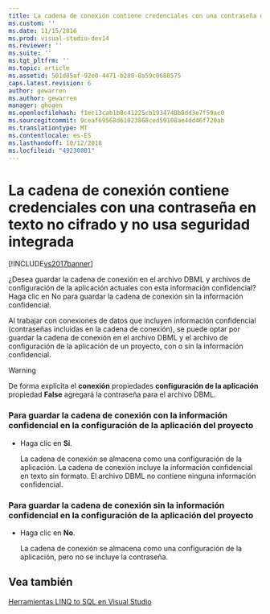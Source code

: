```yaml
---
title: La cadena de conexión contiene credenciales con una contraseña de texto no cifrado y no usa seguridad integrada | Documentos de Microsoft
ms.custom: ''
ms.date: 11/15/2016
ms.prod: visual-studio-dev14
ms.reviewer: ''
ms.suite: ''
ms.tgt_pltfrm: ''
ms.topic: article
ms.assetid: 501d85af-92e0-4471-b280-8a59c0688575
caps.latest.revision: 6
author: gewarren
ms.author: gewarren
manager: ghogen
ms.openlocfilehash: f1ec13cab1b8c41225cb1934740b8dd3e7f59ac0
ms.sourcegitcommit: 9ceaf69568d61023868ced59108ae4dd46f720ab
ms.translationtype: MT
ms.contentlocale: es-ES
ms.lasthandoff: 10/12/2018
ms.locfileid: "49230881"
---
```

# <a name="the-connection-string-contains-credentials-with-a-clear-text-password-and-is-not-using-integrated-security"></a>La cadena de conexión contiene credenciales con una contraseña en texto no cifrado y no usa seguridad integrada
[!INCLUDE[vs2017banner](../includes/vs2017banner.md)]

  
¿Desea guardar la cadena de conexión en el archivo DBML y archivos de configuración de la aplicación actuales con esta información confidencial?  Haga clic en No para guardar la cadena de conexión sin la información confidencial.  
  
 Al trabajar con conexiones de datos que incluyen información confidencial (contraseñas incluidas en la cadena de conexión), se puede optar por guardar la cadena de conexión en el archivo DBML y el archivo de configuración de la aplicación de un proyecto, con o sin la información confidencial.  
  
> [!WARNING]
>  De forma explícita el **conexión** propiedades **configuración de la aplicación** propiedad **False** agregará la contraseña para el archivo DBML.  
  
### <a name="to-save-the-connection-string-with-the-sensitive-information-in-the-projects-application-settings"></a>Para guardar la cadena de conexión con la información confidencial en la configuración de la aplicación del proyecto  
  
-   Haga clic en **Sí**.  
  
     La cadena de conexión se almacena como una configuración de la aplicación. La cadena de conexión incluye la información confidencial en texto sin formato. El archivo DBML no contiene ninguna información confidencial.  
  
### <a name="to-save-the-connection-string-without-the-sensitive-information-in-the-projects-application-settings"></a>Para guardar la cadena de conexión sin la información confidencial en la configuración de la aplicación del proyecto  
  
-   Haga clic en **No**.  
  
     La cadena de conexión se almacena como una configuración de la aplicación, pero no se incluye la contraseña.  
  
## <a name="see-also"></a>Vea también  
 [Herramientas LINQ to SQL en Visual Studio](../data-tools/linq-to-sql-tools-in-visual-studio2.md)

